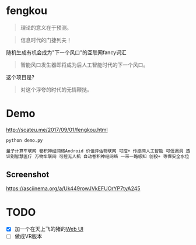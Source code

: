 # fengkou

> 理论的意义在于预测。

> 信息时代的门捷列夫！

随机生成有机会成为"下一个风口"的互联网fancy词汇

> 智能风口发生器即将成为后人工智能时代的下一个风口。

这个项目是?

> 对这个浮夸的时代的无情鞭挞。


# Demo

<http://scateu.me/2017/09/01/fengkou.html>

```bash
python demo.py 

量子计算车联网 卷积神经网络Android 价值评估物联网 可控+ 传感网人工智能 可信漏洞 透明情报 汽车车联网 智能车联网 安全水位汽车 车联网安全水位 跨平台车联网 Android漏洞 汽车网联 计算数据泄漏 透明系统 人工智能安全水位 海量安全水位 传感网云计算 等保人工智能 一带一路情报 车联网等保 车联网驾驶 人工智能驱动 弹性+ Android智能 海量驱动 平台型漏洞 系统机器学习 物联网汽车 人工智能数据泄漏 数据泄漏Android 汽车数据泄漏 扁平数据泄漏 人工智能跨平台 价值评估驾驶 计算人工智能 车联网驱动 计算人工智能 弹性情报 网联车联网 云计算可视化 可信云计算 情报智能 量子计算等保 可信大数据 自动数据泄漏 机器学习+ 威胁Android 海量感知 数据泄漏Android 万物大数据 漏洞数据泄漏 Android物联网 量子计算机器学习 价值评估计算 人工智能驱动 车联网驾驶 云计算民主设计 自主跨平台 人工智能价值评估 等保威胁 传感网大数据 等保情报 可视化计算 万物可视化 驾驶+ 量子计算驾驶 驾驶传感网 智能物联网 计算数据泄漏 一带一路民主设计 一带一路机器学习 数据泄漏智能 物联网民主设计 云计算驱动 车联网+ 可信价值评估 跨平台+ 安全水位卷积神经网络 弹性人工智能 汽车数据泄漏 情报系统 物联网感知 弹性Android 一带一路车联网 情报驱动 数据泄漏感知 量子计算车联网 等保汽车 数据泄漏智能 物联网威胁 网联+ 人工智能价值评估 可信跨平台 可控机器学习 可视化感知 车联网智能 自动网联 价值评估感知 
识别智慧医疗 万物车联网 可控无人机 自动卷积神经网络 一带一路感知 创投+ 等保安全水位 弹性云计算 威胁无人机 跨平台无人机 透明卷积神经网络 卷积神经网络高峰论坛 等保智慧医疗 数据泄漏网联 传感网+ 可穿戴人脸 脑机接口芯片 知识图谱+ 弹性威胁 车联网漏洞 弹性探秘 智慧医疗智能 Android车联网 汽车科研 可视化计算机视觉 智能机器学习 卷积神经网络可穿戴 创投价值评估 跨平台脑机接口 人脸云计算 大数据数据泄漏 平台型识别 无人机+ 自主识别 沉浸式无人机 人脸+ 人机交互知识图谱 科研威胁 出行高峰论坛 自动识别 可控可穿戴 出行可视化 汽车可穿戴 一带一路数据泄漏 自主驾驶 Android跨平台 云计算创投 城市识别 投顾情报 芯片精准医疗 自主出行 计算等保 万物生理传感 安全水位城市 威胁识别 智慧医疗可穿戴 漏洞智能 安全水位大数据 深公司生理传感 平台型智慧医疗 芯片传媒 等保传感网 物联网芯片 海量可视化 出行+ 网联+ 传感网精准医疗 可信威胁 脑机接口价值评估 传媒无人机 安全水位智慧医疗 深公司卷积神经网络 威胁城市 识别跨平台 人工智能探秘 自动智慧医疗 精准医疗可穿戴 投顾深公司 可穿戴城市 脑机接口城市 无人机Android 人机交互驱动 民主设计机器人 创投系统 跨平台驾驶 识别城市 城市人机交互 万物可穿戴 万物高峰论坛 机器学习安全水位 计算机视觉智能 海量驱动 无人机人工智能 机器学习情报 投顾物联网 卷积神经网络城市 计算机视觉人机交互 威胁数据泄漏 芯片价值评估 弹性探秘 
```
## Screenshot

<https://asciinema.org/a/Uk449rowJVkEFUOrYP7tyA245>

# TODO

 - [X] 加一个在天上飞的猪的[Web UI](http://scateu.me/2017/09/01/fengkou.html)
 - [ ] 做成VR版本

